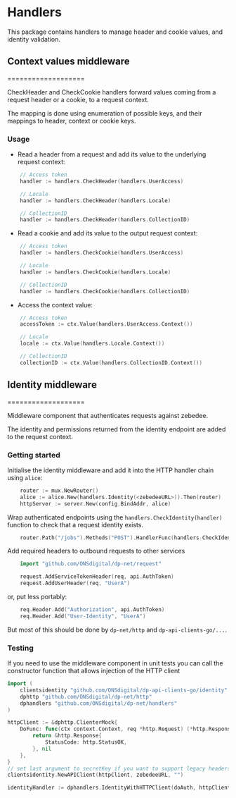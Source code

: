 # Handlers

This package contains handlers to manage header and cookie values, and identity validation.

## Context values middleware
===================

CheckHeader and CheckCookie handlers forward values coming from a request header or a cookie, to a request context.

The mapping is done using enumeration of possible keys, and their mappings to header, context or cookie keys.

### Usage

- Read a header from a request and add its value to the underlying request context:

```go
    // Access token
    handler := handlers.CheckHeader(handlers.UserAccess)

    // Locale
    handler := handlers.CheckHeader(handlers.Locale)

    // CollectionID
    handler := handlers.CheckHeader(handlers.CollectionID)
```

- Read a cookie and add its value to the output request context:

```go
    // Access token
    handler := handlers.CheckCookie(handlers.UserAccess)

    // Locale
    handler := handlers.CheckCookie(handlers.Locale)

    // CollectionID
    handler := handlers.CheckCookie(handlers.CollectionID)
```

- Access the context value:

```go
    // Access token
    accessToken := ctx.Value(handlers.UserAccess.Context())

    // Locale
    locale := ctx.Value(handlers.Locale.Context())

    // CollectionID
    collectionID := ctx.Value(handlers.CollectionID.Context())
```

## Identity middleware
===================

Middleware component that authenticates requests against zebedee.

The identity and permissions returned from the identity endpoint are added to the request context.

### Getting started

Initialise the identity middleware and add it into the HTTP handler chain using `alice`:

```go
    router := mux.NewRouter()
    alice := alice.New(handlers.Identity(<zebedeeURL>)).Then(router)
    httpServer := server.New(config.BindAddr, alice)
```

Wrap authenticated endpoints using the `handlers.CheckIdentity(handler)` function to check that a request identity exists.

```go
    router.Path("/jobs").Methods("POST").HandlerFunc(handlers.CheckIdentity(api.addJob))
```

Add required headers to outbound requests to other services

```go
    import "github.com/ONSdigital/dp-net/request"

    request.AddServiceTokenHeader(req, api.AuthToken)
    request.AddUserHeader(req, "UserA")
```

or, put less portably:

```go
    req.Header.Add("Authorization", api.AuthToken)
    req.Header.Add("User-Identity", "UserA")
```

But most of this should be done by `dp-net/http` and `dp-api-clients-go/...`.

### Testing

If you need to use the middleware component in unit tests you can call the constructor function that allows injection of the HTTP client

```go
import (
    clientsidentity "github.com/ONSdigital/dp-api-clients-go/identity"
    dphttp "github.com/ONSdigital/dp-net/http"
    dphandlers "github.com/ONSdigital/dp-net/handlers"
)

httpClient := &dphttp.ClienterMock{
    DoFunc: func(ctx context.Context, req *http.Request) (*http.Response, error) {
        return &http.Response{
            StatusCode: http.StatusOK,
        }, nil
    },
}
// set last argument to secretKey if you want to support legacy headers
clientsidentity.NewAPIClient(httpClient, zebedeeURL, "")

identityHandler := dphandlers.IdentityWithHTTPClient(doAuth, httpClient)
```
